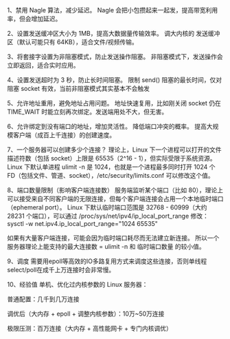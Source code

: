 1、禁用 Nagle 算法，减少延迟。
Nagle 会把小包攒起来一起发，提高带宽利用率，但会增加延迟。

2、设置发送缓冲区大小为 1MB，提高大数据量传输效率。
调大内核的 发送缓冲区（默认可能只有 64KB），适合文件/视频传输。

3、将套接字设置为非阻塞模式，防止发送操作阻塞。
非阻塞模式下，发送操作会立即返回，适合实时应用。

4、设置发送超时为 3 秒，防止长时间阻塞。
限制 send() 阻塞的最长时间，仅对阻塞 socket 有效，当前非阻塞模式其实基本不会触发

5、允许地址重用，避免地址占用问题。
地址快速复用，比如刚关闭 socket 仍在 TIME_WAIT 时能立刻再次绑定。发送端用处不大，但无害。

6、允许绑定到没有端口的地址，增加灵活性。
降低端口冲突的概率。
提高大规模客户端（成百上千连接）的创建速度。

7、一个服务器可以创建多少个连接？
理论上，Linux 下一个进程可以打开的文件描述符数（包括 socket）上限是 65535（2^16 - 1），但实际受限于系统资源。
Linux 下默认单进程 ulimit -n 是 1024，也就是一个进程最多同时打开 1024 个 FD（包括文件、管道、socket），/etc/security/limits.conf 可以修改这个值。

8、端口数量限制（影响客户端连接数）
服务端监听某个端口（比如 80），理论上可以接受来自不同客户端的无限连接，但每个客户端连接会占用一个本地临时端口（ephemeral port）。
Linux 下默认临时端口范围是 32768 - 60999（大约 28231 个端口），可以通过 /proc/sys/net/ipv4/ip_local_port_range 修改：sysctl -w net.ipv4.ip_local_port_range="1024 65535"

如果有大量客户端连接，可能会因为临时端口耗尽而无法建立新连接。
所以一个服务器理论上能支持的最大连接数 = ulimit -n 和 临时端口数量 的较小值。

9、调度
需要用epoll等高效的IO多路复用方式来调度这些连接，否则单线程select/poll在成千上万连接时会非常慢。

10、经验值
单机、优化过内核参数的 Linux 服务器：

普通配置：几千到几万连接

调优后（大内存 + epoll + 调整内核参数）：10万~50万连接

极限压测：百万连接（大内存 + 高性能网卡 + 专门内核调优）